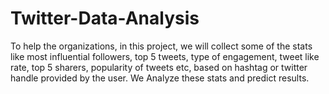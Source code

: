 # Twitter-Data-Analysis
To help the organizations, in this project, we will collect some of the stats like most influential followers, top 5 tweets, type of engagement, tweet like rate, top 5 sharers, popularity of tweets etc, based on hashtag or twitter handle provided by the user. We Analyze these stats and predict results.
